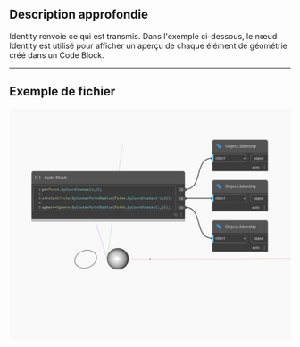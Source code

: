 ## Description approfondie
Identity renvoie ce qui est transmis. Dans l'exemple ci-dessous, le nœud Identity est utilisé pour afficher un aperçu de chaque élément de géométrie créé dans un Code Block.
___
## Exemple de fichier

![Identity](./DSCore.Object.Identity_img.jpg)

